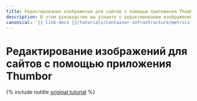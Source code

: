 ```yaml
---
title: Редактирование изображений для сайтов с помощью приложения Thumbor
description: В этом руководстве вы узнаете о редактировании изображений для сайтов с помощью приложения Thumbor.
canonical: '{{ link-docs }}/tutorials/container-infrastructure/metrics-provider'
---
```


# Редактирование изображений для сайтов с помощью приложения Thumbor

{% include notitle [original tutorial](../../../_tutorials/containers/thumbor.md) %}
